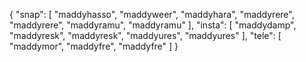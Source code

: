 {
  "snap": [
    "maddyhasso",
    "maddyweer",
    "maddyhara",
    "maddyrere",
    "maddyrere",
    "maddyramu",
    "maddyramu"
  ],
  "insta": [
    "maddydamp",
    "maddyresk",
    "maddyresk",
    "maddyures",
    "maddyures"
  ],
  "tele": [
    "maddymor",
    "maddyfre",
    "maddyfre"
  ]
}
